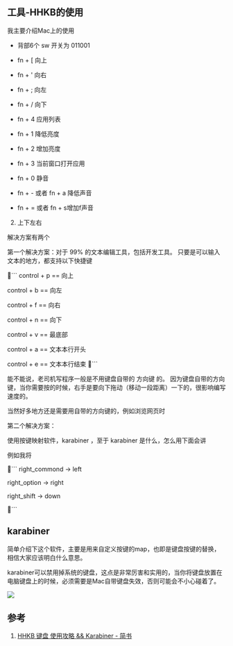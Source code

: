 ## 工具-HHKB的使用


我主要介绍Mac上的使用

*   背部6个 sw 开关为 011001

*   fn + [ 向上

*   fn + ' 向右

*   fn + ; 向左

*   fn + / 向下

*   fn + 4 应用列表

*   fn + 1 降低亮度

*   fn + 2 增加亮度

*   fn + 3 当前窗口打开应用

*   fn + 0 静音

*   fn + - 或者 fn + a 降低声音

*   fn + = 或者 fn + s增加f声音

2. 上下左右


解决方案有两个

第一个解决方案：对于 99% 的文本编辑工具，包括开发工具。
只要是可以输入文本的地方，都支持以下快捷键

```
control + p == 向上

control + b == 向左

control + f == 向右

control + n == 向下

control + v == 最底部

control + a == 文本本行开头

control + e == 文本本行结束
```

能不能说，老司机写程序一般是不用键盘自带的 方向键 的。
因为键盘自带的方向键，当你需要按的时候，右手是要向下拖动（移动一段距离）一下的，很影响编写速度的。

当然好多地方还是需要用自带的方向键的，例如浏览网页时

第二个解决方案：

使用按键映射软件，karabiner ，至于 karabiner 是什么，怎么用下面会讲

例如我将 

```
right_commond -> left

right_option -> right

right_shift -> down

```



## karabiner


简单介绍下这个软件，主要是用来自定义按键的map，也即是键盘按键的替换，相信大家应该明白什么意思。

karabiner可以禁用掉系统的键盘，这点是非常厉害和实用的，当你将键盘放置在电脑键盘上的时候，必须需要是Mac自带键盘失效，否则可能会不小心碰着了。


![](https://pic-mike.oss-cn-hongkong.aliyuncs.com/Blog/20190202105332.png)


## 参考

1. [HHKB 键盘 使用攻略 && Karabiner - 简书](https://www.jianshu.com/p/ba8fd86a850f)
